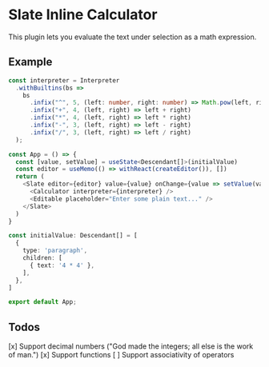 # Slate Inline Calculator

This plugin lets you evaluate the text under selection as a math expression.

## Example

```typescript
const interpreter = Interpreter
  .withBuiltins(bs =>
    bs
      .infix("^", 5, (left: number, right: number) => Math.pow(left, right))
      .infix("+", 4, (left, right) => left + right)
      .infix("*", 4, (left, right) => left * right)
      .infix("-", 3, (left, right) => left - right)
      .infix("/", 3, (left, right) => left / right)
  );

const App = () => {
  const [value, setValue] = useState<Descendant[]>(initialValue)
  const editor = useMemo(() => withReact(createEditor()), [])
  return (
    <Slate editor={editor} value={value} onChange={value => setValue(value)}>
      <Calculator interpreter={interpreter} />
      <Editable placeholder="Enter some plain text..." />
    </Slate>
  )
}

const initialValue: Descendant[] = [
  {
    type: 'paragraph',
    children: [
      { text: '4 * 4' },
    ],
  },
]

export default App;
```

## Todos

[x] Support decimal numbers ("God made the integers; all else is the work of man.")
[x] Support functions
[ ] Support associativity of operators